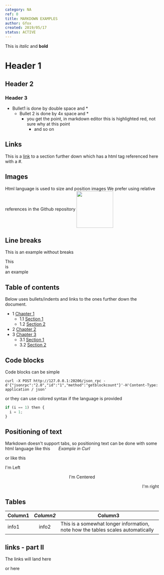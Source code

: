 ```yaml
---
category: NA
ref: 0
title: MARKDOWN EXAMPLES
author: Gfox
created: 2019/05/17
status: ACTIVE
---
```


This is *italic* and **bold** 

# Header 1
## Header 2
### Header 3

  * Bullet1 is done by double space and *
    * Bullet 2 is done by 4x space and *
      * you get the point, in markdown editor this is highlighted red, not sure why at this point
        * and so on
        
        
## Links
This is a [link](#test) to a section further down which has a html tag referenced here with a #.


## Images
Html language is used to size and position images
We prefer using relative references in the Github repository
<img align="center" src="/ASSETS/DERO_LOGO_320x320.png" width="120">

## Line breaks
This
is
an example without breaks

This
</br>
is
</br>
an example


## Table of contents
Below uses bullets/indents and links to the ones further down the document.

  * 1 [Chapter 1](#test)
    * 1.1 [Section 1](#1.1)
    * 1.2 [Section 2](#1.1)
  * 2 [Chapter 2](#1.1)
  * 3 [Chapter 3](#test)
    * 3.1 [Section 1](#1.1)
    * 3.2 [Section 2](#test)
    
    
## Code blocks
Code blocks can be simple
```
curl -X POST http://127.0.0.1:20206/json_rpc -d'{"jsonrpc":"2.0","id":"1","method":"getblockcount"}'-H'Content-Type: application / json'
```
or they can use colored syntax if the language is provided
```python
if (i == 1) then {
  i = 1;
}
````

## Positioning of text
Markdown doesn't support tabs, so positioning text can be done with some html language like this
&nbsp;&nbsp;&nbsp;&nbsp;&nbsp;&nbsp;*Example in Curl*

or like this
<p align="left">I'm Left</p>
<p align="center">I'm Centered</p>
<p align="right">I'm right</p>

## Tables
  
| Column1     | *Column2*           | **Column3**  |
| ------------- |:-------------:| ----- |
| info1 | info2 | This is a somewhat longer information, note how the tables scales automatically |

## links - part II
<a name="test"></a>
The links will land here

<a name="1.1"></a>
or here




